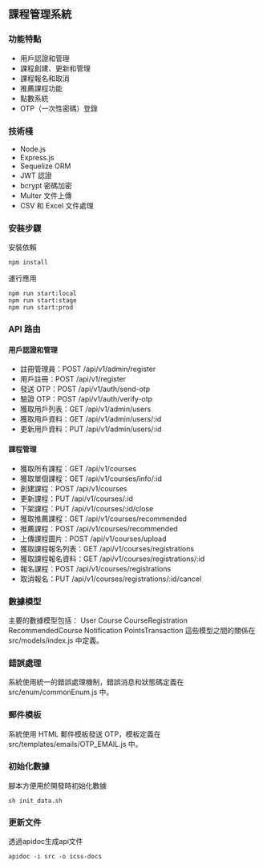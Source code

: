 ## 課程管理系統

### 功能特點
- 用戶認證和管理
- 課程創建、更新和管理
- 課程報名和取消
- 推薦課程功能
- 點數系統
- OTP（一次性密碼）登錄

### 技術棧
- Node.js
- Express.js
- Sequelize ORM
- JWT 認證
- bcrypt 密碼加密
- Multer 文件上傳
- CSV 和 Excel 文件處理

### 安裝步驟

安裝依賴
```
npm install
```

運行應用
```
npm run start:local
npm run start:stage
npm run start:prod
```

### API 路由
#### 用戶認證和管理
- 註冊管理員：POST /api/v1/admin/register
- 用戶註冊：POST /api/v1/register
- 發送 OTP：POST /api/v1/auth/send-otp
- 驗證 OTP：POST /api/v1/auth/verify-otp
- 獲取用戶列表：GET /api/v1/admin/users
- 獲取用戶資料：GET /api/v1/admin/users/:id
- 更新用戶資料：PUT /api/v1/admin/users/:id
#### 課程管理
- 獲取所有課程：GET /api/v1/courses
- 獲取單個課程：GET /api/v1/courses/info/:id
- 創建課程：POST /api/v1/courses
- 更新課程：PUT /api/v1/courses/:id
- 下架課程：PUT /api/v1/courses/:id/close
- 獲取推薦課程：GET /api/v1/courses/recommended
- 推薦課程：POST /api/v1/courses/recommended
- 上傳課程圖片：POST /api/v1/courses/upload
- 獲取課程報名列表：GET /api/v1/courses/registrations
- 獲取課程報名資料：GET /api/v1/courses/registrations/:id
- 報名課程：POST /api/v1/courses/registrations
- 取消報名：PUT /api/v1/courses/registrations/:id/cancel

### 數據模型
主要的數據模型包括：
User
Course
CourseRegistration
RecommendedCourse
Notification
PointsTransaction
這些模型之間的關係在 src/models/index.js 中定義。

### 錯誤處理
系統使用統一的錯誤處理機制，錯誤消息和狀態碼定義在 src/enum/commonEnum.js 中。

### 郵件模板
系統使用 HTML 郵件模板發送 OTP，模板定義在 src/templates/emails/OTP_EMAIL.js 中。

### 初始化數據
腳本方便用於開發時初始化數據
``` shell
sh init_data.sh
```
### 更新文件
透過apidoc生成api文件
``` shell
apidoc -i src -o icss-docs
```